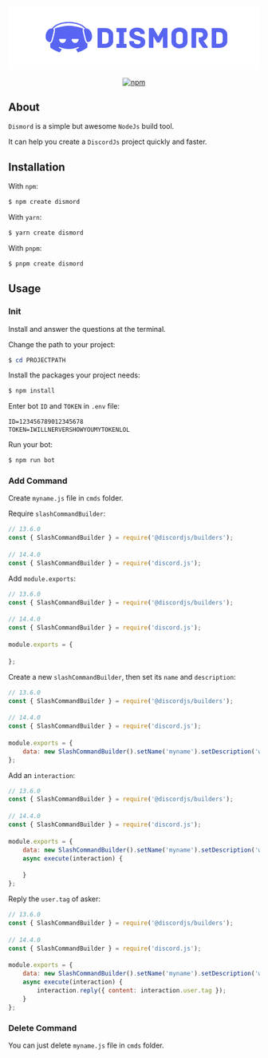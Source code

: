 <div align="center">
  <p>
    <a href="https://github.com/dismord/dismord">
      <img src="./imgs/banner.png" alt="Dismord" width="546">
    </a>
  </p>
  <p>
    <a href="https://npmjs.com/create-dismord">
      <img src="https://img.shields.io/npm/v/create-dismord.svg?style=flat-square&color=9cf" alt="npm">
    </a>
  </p>
</div>

## About

```Dismord``` is a simple but awesome ```NodeJs``` build tool.

It can help you create a ```DiscordJs``` project quickly and faster.

## Installation

With ```npm```:
```powershell
$ npm create dismord
```

With ```yarn```:
```powershell
$ yarn create dismord
```

With ```pnpm```:
```powershell
$ pnpm create dismord
```

## Usage

### Init

Install and answer the questions at the terminal.

Change the path to your project:
```powershell
$ cd PROJECTPATH
```

Install the packages your project needs:
```powershell
$ npm install
```

Enter bot ```ID``` and ```TOKEN``` in ```.env``` file:
```env
ID=123456789012345678
TOKEN=IWILLNERVERSHOWYOUMYTOKENLOL
```

Run your bot:
```powershell
$ npm run bot
```

### Add Command

Create ```myname.js``` file in ```cmds``` folder.

Require ```slashCommandBuilder```:

```javascript
// 13.6.0
const { SlashCommandBuilder } = require('@discordjs/builders');

// 14.4.0
const { SlashCommandBuilder } = require('discord.js');
```

Add ```module.exports```:

```javascript
// 13.6.0
const { SlashCommandBuilder } = require('@discordjs/builders');

// 14.4.0
const { SlashCommandBuilder } = require('discord.js');

module.exports = {
	
};
```

Create a new ```slashCommandBuilder```, then set its ```name``` and ```description```:

```javascript
// 13.6.0
const { SlashCommandBuilder } = require('@discordjs/builders');

// 14.4.0
const { SlashCommandBuilder } = require('discord.js');

module.exports = {
	data: new SlashCommandBuilder().setName('myname').setDescription('what is my name')
};
```

Add an ```interaction```:

```javascript
// 13.6.0
const { SlashCommandBuilder } = require('@discordjs/builders');

// 14.4.0
const { SlashCommandBuilder } = require('discord.js');

module.exports = {
	data: new SlashCommandBuilder().setName('myname').setDescription('what is my name'),
	async execute(interaction) {
		
	}
};
```

Reply the ```user.tag``` of asker:

```javascript
// 13.6.0
const { SlashCommandBuilder } = require('@discordjs/builders');

// 14.4.0
const { SlashCommandBuilder } = require('discord.js');

module.exports = {
	data: new SlashCommandBuilder().setName('myname').setDescription('what is my name'),
	async execute(interaction) {
		interaction.reply({ content: interaction.user.tag });
	}
};
```

### Delete Command

You can just delete ```myname.js``` file in ```cmds``` folder.